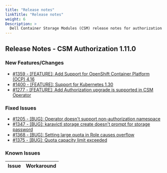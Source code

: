 ```yaml
---
title: "Release notes"
linkTitle: "Release notes"
weight: 6
Description: >
  Dell Container Storage Modules (CSM) release notes for authorization
---
```


## Release Notes - CSM Authorization 1.11.0










### New Features/Changes

- [#1359 - [FEATURE]: Add Support for OpenShift Container Platform (OCP) 4.16 ](https://github.com/dell/csm/issues/1359)
- [#1400 - [FEATURE]: Support for Kubernetes 1.30](https://github.com/dell/csm/issues/1400)
- [#1277 - [FEATURE]: Add Authorization upgrade is supported in CSM Operator](https://github.com/dell/csm/issues/1277)

### Fixed Issues

- [#1205 - [BUG]: Operator doesn't support non-authorization namespace](https://github.com/dell/csm/issues/1205)
- [#1347 - [BUG]: karavictl storage create doesn't prompt for storage password  ](https://github.com/dell/csm/issues/1347)
- [#1368 - [BUG]: Setting large quota in Role causes overflow](https://github.com/dell/csm/issues/1368)
- [#1375 - [BUG]: Quota capacity limit exceeded](https://github.com/dell/csm/issues/1375)

### Known Issues
| Issue | Workaround |
|-------|------------|
